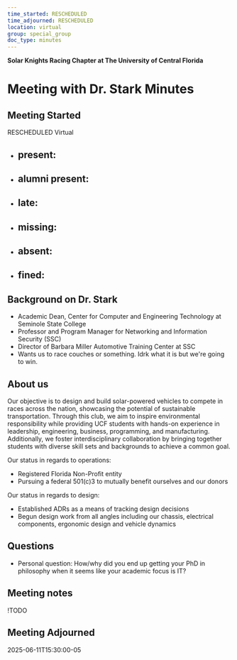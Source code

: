 ```yaml
---
time_started: RESCHEDULED
time_adjourned: RESCHEDULED
location: virtual
group: special_group
doc_type: minutes
---
```


**Solar Knights Racing Chapter at The University of Central Florida**
# Meeting with Dr. Stark Minutes
## Meeting Started
RESCHEDULED
Virtual
- present: 
	- 
- alumni present: 
	- 
- late:
	- 
- missing:
	- 
- absent:
	- 
- fined:
	- 

## Background on Dr. Stark
- Academic Dean, Center for Computer and Engineering Technology at Seminole State College
- Professor and Program Manager for Networking and Information Security (SSC)
- Director of Barbara Miller Automotive Training Center at SSC
- Wants us to race couches or something. Idrk what it is but we're going to win.

## About us
Our objective is to design and build solar-powered vehicles to compete in races across the nation, showcasing the potential of sustainable transportation. Through this club, we aim to inspire environmental responsibility while providing UCF students with hands-on experience in leadership, engineering, business, programming, and manufacturing. Additionally, we foster interdisciplinary collaboration by bringing together students with diverse skill sets and backgrounds to achieve a common goal.

Our status in regards to operations:
- Registered Florida Non-Profit entity
- Pursuing a federal 501(c)3 to mutually benefit ourselves and our donors

Our status in regards to design:
- Established ADRs as a means of tracking design decisions
- Begun design work from all angles including our chassis, electrical components, ergonomic design and vehicle dynamics

## Questions
- Personal question: How/why did you end up getting your PhD in philosophy when it seems like your academic focus is IT?

## Meeting notes
!TODO

## Meeting Adjourned
2025-06-11T15:30:00-05

